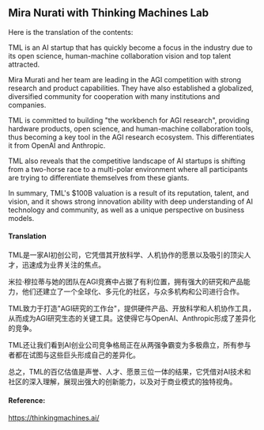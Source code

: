 ## Mira Nurati with Thinking Machines Lab

Here is the translation of the contents:

TML is an AI startup that has quickly become a focus in the industry due to its open science, human-machine collaboration vision and top talent attracted.

Mira Murati and her team are leading in the AGI competition with strong research and product capabilities. They have also established a globalized, diversified community for cooperation with many institutions and companies.

TML is committed to building "the workbench for AGI research", providing hardware products, open science, and human-machine collaboration tools, thus becoming a key tool in the AGI research ecosystem. This differentiates it from OpenAI and Anthropic.

TML also reveals that the competitive landscape of AI startups is shifting from a two-horse race to a multi-polar environment where all participants are trying to differentiate themselves from these giants.

In summary, TML's $100B valuation is a result of its reputation, talent, and vision, and it shows strong innovation ability with deep understanding of AI technology and community, as well as a unique perspective on business models.

#### Translation 

TML是一家AI初创公司，它凭借其开放科学、人机协作的愿景以及吸引的顶尖人才，迅速成为业界关注的焦点。 

米拉·穆拉蒂与她的团队在AGI竞赛中占据了有利位置，拥有强大的研究和产品能力，他们还建立了一个全球化、多元化的社区，与众多机构和公司进行合作。

TML致力于打造"AGI研究的工作台"，提供硬件产品、开放科学和人机协作工具，从而成为AGI研究生态的关键工具。这使得它与OpenAI、Anthropic形成了差异化的竞争。

TML还让我们看到AI创业公司竞争格局正在从两强争霸变为多极鼎立，所有参与者都在试图与这些巨头形成自己的差异化。

总之，TML的百亿估值是声誉、人才、愿景三位一体的结果，它凭借对AI技术和社区的深入理解，展现出强大的创新能力，以及对于商业模式的独特视角。

#### Reference: 

https://thinkingmachines.ai/
